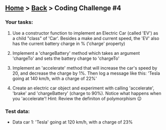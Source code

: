 ## [Home](../../../README.md) > [Back](lesson.md) > Coding Challenge #4

### Your tasks:

1. Use a constructor function to implement an Electric Car (called 'EV') as a child "class" of 'Car'. Besides a make and current speed, the 'EV' also has the current battery charge in % ('charge' property)

2. Implement a 'chargeBattery' method which takes an argument 'chargeTo' and sets the battery charge to 'chargeTo'

3. Implement an 'accelerate' method that will increase the car's speed by 20, and decrease the charge by 1%. Then log a message like this: 'Tesla going at 140 km/h, with a charge of 22%'

4. Create an electric car object and experiment with calling 'accelerate', 'brake' and 'chargeBattery' (charge to 90%). Notice what happens when you 'accelerate'! Hint: Review the definiton of polymorphism 😉

### Test data:

- Data car 1: 'Tesla' going at 120 km/h, with a charge of 23%
